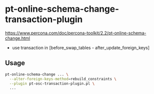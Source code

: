 # pt-online-schema-change-transaction-plugin

https://www.percona.com/doc/percona-toolkit/2.2/pt-online-schema-change.html

* use transaction in [before_swap_tables - after_update_foreign_keys]

## Usage

```sh
pt-online-schema-change ... \
  --alter-foreign-keys-method=rebuild_constraints \
  --plugin pt-osc-transaction-plugin.pl \
  ...
```
